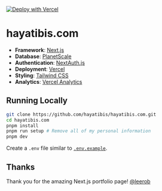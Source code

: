 [![Deploy with Vercel](https://vercel.com/button)](https://vercel.com/new/clone?repository-url=https%3A%2F%2Fgithub.com%2Fhayatibis%2Fhayatibis.com)

# hayatibis.com

- **Framework**: [Next.js](https://nextjs.org/)
- **Database**: [PlanetScale](https://planetscale.com)
- **Authentication**: [NextAuth.js](https://next-auth.js.org)
- **Deployment**: [Vercel](https://vercel.com)
- **Styling**: [Tailwind CSS](https://tailwindcss.com)
- **Analytics**: [Vercel Analytics](https://vercel.com/analytics)

## Running Locally

```bash
git clone https://github.com/hayatibis/hayatibis.com.git
cd hayatibis.com
pnpm install
pnpm run setup # Remove all of my personal information
pnpm dev
```

Create a `.env` file similar to [`.env.example`](https://github.com/hayatibis/hayatibis.com/blob/main/.env.example).

## Thanks

Thank you for the amazing Next.js portfolio page! [@leerob](https://github.com/leerob)
